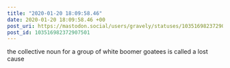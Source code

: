 ```yaml
---
title: "2020-01-20 18:09:58.46"
date: 2020-01-20 18:09:58.46 +00
post_uri: https://mastodon.social/users/gravely/statuses/103516982372907501
post_id: 103516982372907501
---
```

the collective noun for a group of white boomer goatees is called a lost cause



